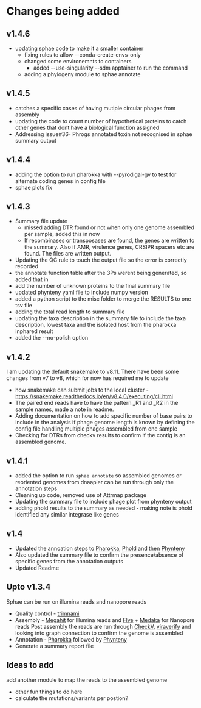 # Changes being added
## v1.4.6
- updating sphae code to make it a smaller container
  - fixing rules to allow --conda-create-envs-only
  - changed some environemnts to containers
      - added --use-singularity --sdm apptainer to run the command 
  - adding a phylogeny module to sphae annotate

## v1.4.5
- catches a specific cases of having mutiple circular phages from assembly
- updating the code to count number of hypothetical proteins to catch other genes that dont have a biological function assigned
- Addressing issue#36- Phrogs annotated toxin not recognised in sphae summary output

## v1.4.4
- adding the option to run pharokka with --pyrodigal-gv to test for alternate coding genes in config file
- sphae plots fix

## v1.4.3
- Summary file update
  - missed adding DTR found or not when only one genome assembled per sample, added this in now
  - If recombinases or transposases are found, the genes are written to the summary. Also if AMR, virulence genes, CRSIPR spacers etc are found. 
    The files are written output. 
- Updating the QC rule to touch the output file so the error is correctly recorded
- the annotate function table after the 3Ps werent being generated, so added that in
- add the number of unknown proteins to the final summary file
- updated phynteny yaml file to include numpy version
- added a python script to the misc folder to merge the RESULTS to one tsv file
- adding the total read length to summary file
- updating the taxa description in the summary file to include the taxa description, lowest taxa and the isolated host from the pharokka inphared result
- added the --no-polish option


## v1.4.2 
I am updating the default snakemake to v8.11. There have been some changes from v7 to v8, which for now has required me to update 
- how snakemake can submit jobs to the local cluster - https://snakemake.readthedocs.io/en/v8.4.0/executing/cli.html 
- The paired end reads have to have the pattern _R1 and _R2 in the sample names, made a note in readme.
- Adding documentation on how to add specific number of base pairs to include in the analysis if phage genome length is known by defining the config file handling multiple phages assembled from one sample
- Checking for DTRs from checkv results to confirm if the contig is an assembled genome.
  
## v1.4.1
- added the option to run `sphae annotate` so assembled genomes or reoriented genomes from dnaapler can be run through only the annotation steps
- Cleaning up code, removed use of Attrmap package
- Updating the summary file to include phage plot from phynteny output
- adding phold results to the summary as needed - making note is phold identified any similar integrase like genes

## v1.4
- Updated the annoation steps to [Pharokka](https://github.com/gbouras13/pharokka), [Phold](https://github.com/gbouras13/phold) and then [Phynteny](https://github.com/susiegriggo/Phynteny)
- Also updated the summary file to confirm the presence/absence of specific genes from the annotation outputs
- Updated Readme

## Upto v1.3.4
Sphae can be run on illumina reads and nanopore reads
- Quality control - [trimnami](https://github.com/beardymcjohnface/Trimnami)
- Assembly - [Megahit](https://github.com/voutcn/megahit) for Illumina reads and [Flye](https://github.com/fenderglass/Flye) + [Medaka](https://github.com/nanoporetech/medaka) for Nanopore reads
  Post assembly the reads are run through [CheckV](https://bitbucket.org/berkeleylab/CheckV/src), [viraverify](https://github.com/ablab/viralVerify) and looking into graph connection to confirm the genome is assembled 
- Annotation - [Pharokka](https://github.com/gbouras13/pharokka) followed by [Phynteny](https://github.com/susiegriggo/Phynteny)
- Generate a summary report file


## Ideas to add
add another module to map the reads to the assembled genome 
  - other fun things to do here
  - calculate the mutations/variants per postion?
